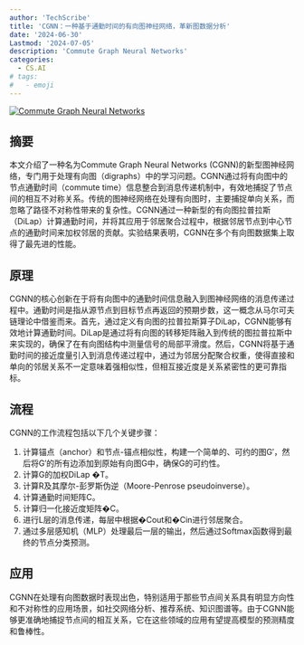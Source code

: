 ```yaml
---
author: 'TechScribe'
title: 'CGNN：一种基于通勤时间的有向图神经网络，革新图数据分析'
date: '2024-06-30'
Lastmod: '2024-07-05'
description: 'Commute Graph Neural Networks'
categories:
  - CS.AI
# tags:
#   - emoji
---
```


[![Commute Graph Neural Networks](https://arxiv-research-1301205113.cos.ap-guangzhou.myqcloud.com/images/2407.01635v1.pdf_0.jpg)](https://arxiv.org/abs/2407.01635v1)

## 摘要

本文介绍了一种名为Commute Graph Neural Networks (CGNN)的新型图神经网络，专门用于处理有向图（digraphs）中的学习问题。CGNN通过将有向图中的节点通勤时间（commute time）信息整合到消息传递机制中，有效地捕捉了节点间的相互不对称关系。传统的图神经网络在处理有向图时，主要捕捉单向关系，而忽略了路径不对称性带来的复杂性。CGNN通过一种新型的有向图拉普拉斯（DiLap）计算通勤时间，并将其应用于邻居聚合过程中，根据邻居节点到中心节点的通勤时间来加权邻居的贡献。实验结果表明，CGNN在多个有向图数据集上取得了最先进的性能。<!--more-->

## 原理

CGNN的核心创新在于将有向图中的通勤时间信息融入到图神经网络的消息传递过程中。通勤时间是指从源节点到目标节点再返回的预期步数，这一概念从马尔可夫链理论中借鉴而来。首先，通过定义有向图的拉普拉斯算子DiLap，CGNN能够有效地计算通勤时间。DiLap是通过将有向图的转移矩阵融入到传统的图拉普拉斯中来实现的，确保了在有向图结构中测量信号的局部平滑度。然后，CGNN将基于通勤时间的接近度量引入到消息传递过程中，通过为邻居分配聚合权重，使得直接和单向的邻居关系不一定意味着强相似性，但相互接近度是关系紧密性的更可靠指标。

## 流程

CGNN的工作流程包括以下几个关键步骤：
1. 计算锚点（anchor）和节点-锚点相似性，构建一个简单的、可约的图G′，然后将G′的所有边添加到原始有向图G中，确保G的可约性。
2. 计算G的加权DiLap �T。
3. 计算R及其摩尔-彭罗斯伪逆（Moore-Penrose pseudoinverse）。
4. 计算通勤时间矩阵C。
5. 计算归一化接近度矩阵�C。
6. 进行L层的消息传递，每层中根据�Cout和�Cin进行邻居聚合。
7. 通过多层感知机（MLP）处理最后一层的输出，然后通过Softmax函数得到最终的节点分类预测。

## 应用

CGNN在处理有向图数据时表现出色，特别适用于那些节点间关系具有明显方向性和不对称性的应用场景，如社交网络分析、推荐系统、知识图谱等。由于CGNN能够更准确地捕捉节点间的相互关系，它在这些领域的应用有望提高模型的预测精度和鲁棒性。